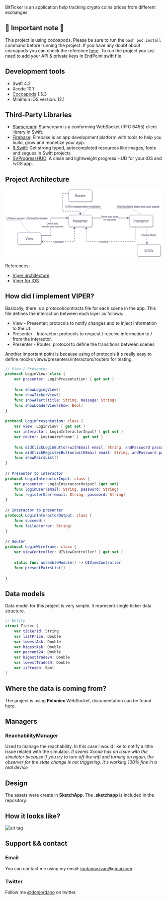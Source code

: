 BitTicker is an application help tracking crypto coins prices from different exchanges

## 🚨 Important note 🚨

This project is using cocoapods. Please be sure to run the ```bash pod install``` command before running the project.
If you have any doubt about cocoapods you can check the reference [here](https://cocoapods.org).
To run the project you just need to add your API & private keys in EndPoint swift file

## Development tools

* Swift 4.2
* Xcode 10.1
* [Cocoapods](https://cocoapods.org) 1.5.3
* Minimun iOS version: 12.1

## Third-Party Libraries
* [Starscream](https://github.com/daltoniam/Starscream): Starscream is a conforming WebSocket (RFC 6455) client library in Swift.
* [Firebase](https://github.com/firebase): Firebase is an app development platform with tools to help you build, grow and monetize your app.
* [R.Swift](https://github.com/mac-cain13/R.swift): Get strong typed, autocompleted resources like images, fonts and segues in Swift projects
* [SVProgressHUD](https://github.com/SVProgressHUD/SVProgressHUD): A clean and lightweight progress HUD for your iOS and tvOS app.

## Project Architecture 

![alt tag](https://github.com/donjordano/BitTicker/blob/master/viper_architecture_graph.png)

References:
* [Viper architecture](https://www.objc.io/issues/13-architecture/viper/)
* [Viper for iOS](https://medium.com/@smalam119/viper-design-pattern-for-ios-application-development-7a9703902af6)

## How did I implement VIPER?

Basically, there is a protocol/contracts file for each scene in the app. This file defines the interaction between each layer as follows:

* View - Presenter: protocols to notify changes and to inject information to the UI.
* Presenter - Interactor: protocols to request / receive information to / from the interactor.
* Presenter - Router: protocol to define the transitions between scenes

Another important point is because using of protocols it's really easy to define mocks views/presenters/interactors/routers for testing.

```swift
// View / Presenter
protocol LoginView: class {
    var presenter: LoginPresentation! { get set }
    
    func showLogingView()
    func showTickerView()
    func showAlert(title: String, message: String)
    func showLoaderView(show: Bool)
}

protocol LoginPresentation: class {
    var view: LoginView? { get set }
    var interactor: LoginInteractorInput? { get set }
    var router: LoginWireframe! {  get set }
    
    func didClickLoginButton(withEmail email: String, andPassword password: String)
    func didClickRegisterButton(withEmail email: String, andPassword password: String)
    func showPairsList()
}

// Presenter to interactor
protocol LoginInteractorInput: class {
    var presenter: LoginInteractorOutput? {get set}
    func loginUser(email: String, password: String)
    func registerUser(email: String, password: String)
}

// Interactor to presenter
protocol LoginInteractorOutput: class {
    func succeed()
    func failed(error: String)
}

// Router
protocol LoginWireframe: class {
    var viewController: UIViewController? { get set }
    
    static func assembleModule() -> UIViewController
    func presentPairsList()
    
}

```

## Data models
Data model for this project is very simple. It represent single ticker data structure.

```swift
// Entity
struct Ticker {
    var tickerId: String
    var lastPrice: Double
    var lowestAsk: Double
    var higestAsk: Double
    var percent24: Double
    var higestTrade24: Double
    var lowestTrade24: Double
    var isFrozen: Bool
}
```

## Where the data is coming from?

The project is using **Poloniex** WebSocket, documentation can be found [here](https://docs.poloniex.com/#websocket-api).

## Managers

### ReachabilityManager

Used to manage the reachability. In this case I would like to notify a little issue related with the simulator. *It seems Xcode has an issue with the simulator because if you try to turn off the wifi and turning on again, the observer for the state change is not triggering. It's working 100% fine in a real device*

## Design 
The assets were create in **SketchApp**. The **.sketchapp** is included in the repository.

## How it looks like?
![alt tag](https://github.com/donjordano/BitTicker/blob/master/blobs/screenshots.png?raw=true)

## Support && contact

### Email

You can contact me using my email: jordanov.ivan@gmai.com

### Twitter

Follow me [@donjordano](http://twitter.com/donjordnao) on twitter.
